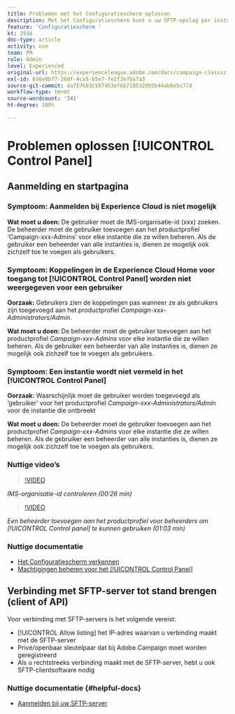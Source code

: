```yaml
---
title: Problemen met het Configuratiescherm oplossen
description: Met het Configuratiescherm kunt u uw SFTP-opslag per instantie controleren en beheren en IP-adressen aan de acceptatielijst toevoegen.
feature: 'Configuratiescherm '
kt: 2938
doc-type: article
activity: use
team: PM
role: Admin
level: Experienced
original-url: https://experienceleague.adobe.com/docs/campaign-classic-learn/tutorials/administrating/control-panel-acc/trouble-shooting.html
exl-id: 016e8b77-20df-4ca5-b5e7-fe2f3e7ba7a3
source-git-commit: da757603c597453ef6b7195329b5b44ab6e5c77d
workflow-type: tm+mt
source-wordcount: '341'
ht-degree: 100%

---
```


# Problemen oplossen [!UICONTROL Control Panel]

## Aanmelding en startpagina

### Symptoom: Aanmelden bij Experience Cloud is niet mogelijk

**Wat moet u doen:**
De gebruiker moet de IMS-organisatie-id (xxx) zoeken. De beheerder moet de gebruiker toevoegen aan het productprofiel ‘Campaign-xxx-Admins’ voor elke instantie die ze willen beheren. Als de gebruiker een beheerder van alle instanties is, dienen ze mogelijk ook zichzelf toe te voegen als gebruikers.

### Symptoom: Koppelingen in de Experience Cloud Home voor toegang tot [!UICONTROL Control Panel] worden niet weergegeven voor een gebruiker

**Oorzaak:**
Gebruikers zien de koppelingen pas wanneer ze als gebruikers zijn toegevoegd aan het productprofiel _Campaign-xxx-Administrators/Admin_.

**Wat moet u doen:**
De beheerder moet de gebruiker toevoegen aan het productprofiel _Campaign-xxx-Admins_ voor elke instantie die ze willen beheren. Als de gebruiker een beheerder van alle instanties is, dienen ze mogelijk ook zichzelf toe te voegen als gebruikers.

### Symptoom: Een instantie wordt niet vermeld in het [!UICONTROL Control Panel]

**Oorzaak:**
Waarschijnlijk moet de gebruiker worden toegevoegd als ‘gebruiker’ voor het productprofiel _Campaign-xxx-Administrators/Admin_ voor de instantie die ontbreekt

**Wat moet u doen:**
De beheerder moet de gebruiker toevoegen aan het productprofiel _Campaign-xxx-Admins_ voor elke instantie die ze willen beheren. Als de gebruiker een beheerder van alle instanties is, dienen ze mogelijk ook zichzelf toe te voegen als gebruikers.

### Nuttige video’s

>[!VIDEO](https://video.tv.adobe.com/v/27183?quality=12)

*IMS-organisatie-id controleren (00:26 min)*

>[!VIDEO](https://video.tv.adobe.com/v/27147?quality=12)

*Een beheerder toevoegen aan het productprofiel voor beheerders om [!UICONTROL Control panel] te kunnen gebruiken (01:03 min)*

### Nuttige documentatie

* [Het Configuratiescherm verkennen](https://helpx.adobe.com/nl/campaign/kb/control-panel-overview.html)
* [Machtigingen beheren voor het [!UICONTROL Control Panel]](https://helpx.adobe.com/nl/campaign/kb/control-panel-access.html)

## Verbinding met SFTP-server tot stand brengen (client of API)

Voor verbinding met SFTP-servers is het volgende vereist:

* [!UICONTROL Allow listing] het IP-adres waarvan u verbinding maakt met de SFTP-server
* Privé/openbaar sleutelpaar dat bij Adobe Campaign moet worden geregistreerd
* Als u rechtstreeks verbinding maakt met de SFTP-server, hebt u ook SFTP-clientsoftware nodig

### Nuttige documentatie {#helpful-docs}

* [Aanmelden bij uw SFTP-server](https://helpx.adobe.com/nl/campaign/kb/control-panel-sftp.html#LoggingintoyourSFTPserver)
